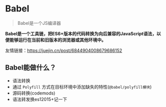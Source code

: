 # Babel

> Babel是一个JS编译器

**Babel是一个工具链，把ES6+版本的代码转换为向后兼容的JavaScript语法，以便能够运行在当前和旧版本的浏览器或其他环境中。**

友情链接：https://juejin.cn/post/6844904008679686152

## Babel能做什么？

+ 语法转换
+ 通过 `Polyfill` 方式在目标环境中添加缺失的特性(`@babel/polyfill模块`)
+ 源码转换(codemods)
+ 语法转发换es12015+记一下